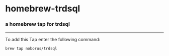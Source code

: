 # homebrew-trdsql
### a homebrew tap for trdsql

---

To add this Tap enter the following command:

```bash
brew tap noborus/trdsql
```
